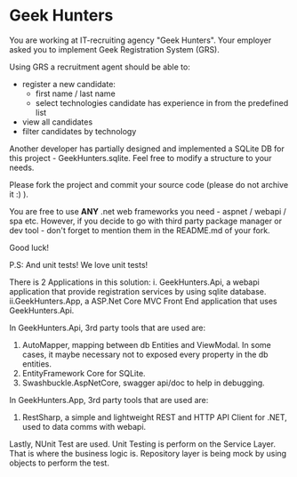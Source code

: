 # Geek Hunters

You are working at IT-recruiting agency "Geek Hunters". Your employer asked you to implement Geek Registration System
(GRS). 

Using GRS a recruitment agent should be able to:
  - register a new candidate:
     - first name / last name
     - select technologies candidate has experience in from the predefined list 
  - view all candidates
  - filter candidates by technology

Another developer has partially designed and implemented a
SQLite DB for this project - GeekHunters.sqlite. Feel free to modify a structure to
your needs.

Please fork the project and commit your source code (please do not archive it :) ).

You are free to use **ANY** .net web frameworks you need - aspnet / webapi / spa etc. However, if you decide to go with third
party package manager or dev tool - don't forget to mention them in the
README.md of your fork.

Good luck!

P.S: And unit tests! We love unit tests!

There is 2 Applications in this solution:
i. GeekHunters.Api, a webapi application that provide registration services by using sqlite database.
ii.GeekHunters.App, a ASP.Net Core MVC Front End application that uses GeekHunters.Api.

In GeekHunters.Api, 3rd party tools that are used are:
1. AutoMapper, mapping between db Entities and ViewModal. In some cases, it maybe necessary not to exposed every property in the
   db entities.
2. EntityFramework Core for SQLite.
3. Swashbuckle.AspNetCore, swagger api/doc to help in debugging.

In GeekHunters.App, 3rd party tools that are used are:
1. RestSharp, a simple and lightweight REST and HTTP API Client for .NET, used to data comms with webapi.

Lastly, NUnit Test are used. Unit Testing is perform on the Service Layer. That is where the business logic is.
Repository layer is being mock by using objects to perform the test.

